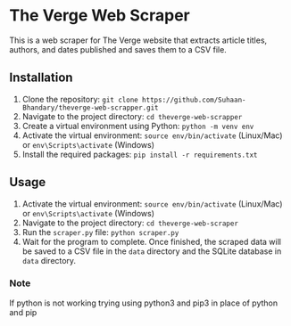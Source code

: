 # The Verge Web Scraper

This is a web scraper for The Verge website that extracts article titles, authors, and dates published and saves them to a CSV file.

## Installation

1. Clone the repository: `git clone https://github.com/Suhaan-Bhandary/theverge-web-scrapper.git`
2. Navigate to the project directory: `cd theverge-web-scrapper`
3. Create a virtual environment using Python: `python -m venv env`
4. Activate the virtual environment: `source env/bin/activate` (Linux/Mac) or `env\Scripts\activate` (Windows)
5. Install the required packages: `pip install -r requirements.txt`

## Usage

1. Activate the virtual environment: `source env/bin/activate` (Linux/Mac) or `env\Scripts\activate` (Windows)
2. Navigate to the project directory: `cd theverge-web-scraper`
3. Run the `scraper.py` file: `python scraper.py`
4. Wait for the program to complete. Once finished, the scraped data will be saved to a CSV file in the `data` directory and the SQLite database in `data` directory.

### Note

If python is not working trying using python3 and pip3 in place of python and pip
